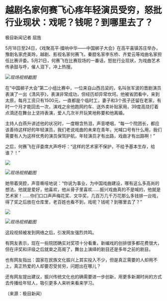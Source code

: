 # 越剧名家何赛飞心疼年轻演员受穷，怒批行业现状：戏呢？钱呢？到哪里去了？

极目新闻记者 屈旌

5月18日至24日，《戏聚高平·擂响中华——中国梆子大会》在高平喜镇苏庄举办，豫剧名家虎美玲，越剧、影视名家何赛飞，秦腔名家李东桥、齐爱云等戏曲名家担任比赛评委。5月21日，何赛飞在比赛现场的一番话，怒批行业现状，为戏曲艺术传承鼓与呼，催人泪下，冲上热搜。

![](https://inews.gtimg.com/om_bt/OwatLmn1A4OWNZMIgEaBqZEFJHDqdXlkr5k9r8Vv9EySEAA/1000)_现场视频截图_

在“中国梆子大会”第二小组比赛中，一位来自山西吕梁的，名叫张军波的晋剧演员表演了一出《清风亭》，表演非常成功，但经历却异常坎坷。他被省团看中，来到太原，每月工资只有1500元，一直都是个临时工，妻子和3个孩子还留在老家，有时一个月才能回去一次，演戏之余他跑网约车、送外卖补贴家用，39度高烧打着点滴还在舞台上坚持表演，爱人几次半开玩笑地称要和他离婚。

主持人白燕升讲述他的状况时，一度眼含热泪，声音哽咽，“每一个院团长，都应该善待这样好的年轻演员，我们老说戏曲的未来在青年，光喊口号有什么用，我们需要有人为这样优秀的演员保驾护航，年轻演员才有出路，戏曲才有出路啊！”

之后，何赛飞在评委席大声呼吁：“这样的艺术家不保护，不给予基本生存，给谁？！”

![](https://inews.gtimg.com/om_bt/OV3ZolCfMyTbgSBn6UoUDxmAO25j6K4znlbHhRrJ88OdkAA/1000)

![](https://inews.gtimg.com/om_bt/OaUjKaEjX3oJuo2UvRwSYb61bULN6tZh0T519i8glRlAkAA/1000)_现场视频截图_

她带着哭腔，声音嘶哑地说：“你说为事业，为中国戏曲建设，哪有这么多高尚的想法，他就是爱好，他喜欢，他从骨子里喜欢……振兴戏曲真的不是喊的，他就是艺术家！……你们口口声声梅花奖、文华奖，几百万几千万花那么多钱排一台戏，得了奖之后放在仓库里，老百姓也看不到，戏呢？钱呢？到哪里去了？”

![](https://inews.gtimg.com/om_bt/O4PAmh4NrSBx80pef519wEYK2Diw70bKKVbUgvO2VPw8oAA/1000)

![](https://inews.gtimg.com/om_bt/OkOeBpJE67ja52m7bpC8T474rovsB-8fodbj72lczCWEYAA/1000)_现场视频截图_

这段视频被发到网络之后，引发网友强烈共鸣。

有网友表示，现在一些院团确实对奖项十分看重，新编戏的创排很多都花费很大，但在评奖和评级之后就束之高阁了，舞台上演绎的剧目还是多年之前的剧目。

也有网友指出：国家在民族文化振兴上其实投入不少，但是真正需要的人却用不上，真正热爱的人却要忍受贫穷，问题出在哪儿？

还有网友提出建议，振兴传统文化也的确需要进一步创新，用更多新潮时尚的方式去传播给年轻人，吸引更多人来听来看来学习。

（来源：极目新闻）

